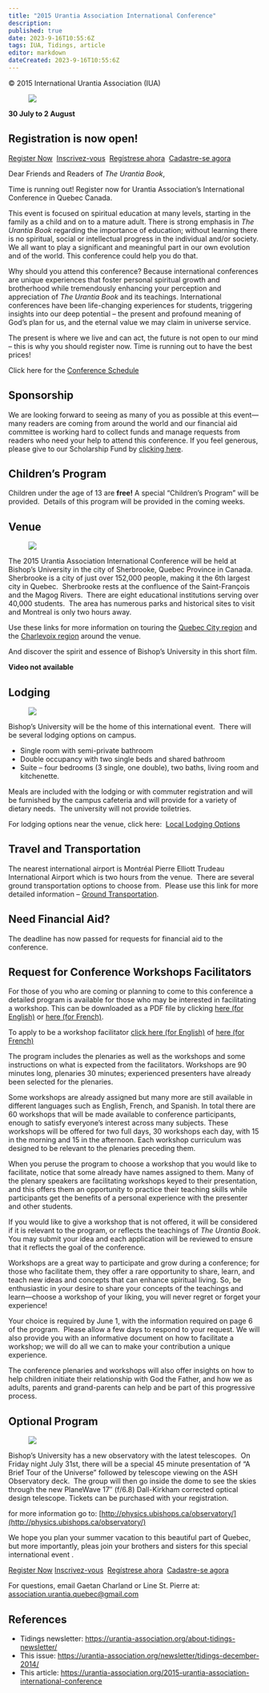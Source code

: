 ```yaml
---
title: "2015 Urantia Association International Conference"
description: 
published: true
date: 2023-9-16T10:55:6Z
tags: IUA, Tidings, article
editor: markdown
dateCreated: 2023-9-16T10:55:6Z
---
```


<p class="v-card v-sheet theme--light gray lighten-3 px-2">© 2015 International Urantia Association (IUA)</p>

<figure id="Figure_1" class="image urantiapedia">
<img src="../../../image/article/IUA_Tidings/AssocConf_2015-Mailchimp-headerD.jpg">
</figure>

**30 July to 2 August**

## Registration is now open!

[Register Now](https://www.regonline.ca/2015urantiainternationalconference)  [Inscrivez-vous](https://www.regonline.ca/2015urantiainternationalconferencecopy)  [Regístrese ahora](https://www.regonline.ca/builder/site/Default.aspx?EventID=1646213)  [Cadastre-se agora](https://www.regonline.ca/2015urantiainternationalconferencecopy_1651599)

Dear Friends and Readers of _The Urantia Book_,

Time is running out! Register now for Urantia Association’s International Conference in Quebec Canada.

This event is focused on spiritual education at many levels, starting in the family as a child and on to a mature adult. There is strong emphasis in _The Urantia Book_ regarding the importance of education; without learning there is no spiritual, social or intellectual progress in the individual and/or society. We all want to play a significant and meaningful part in our own evolution and of the world. This conference could help you do that.

Why should you attend this conference? Because international conferences are unique experiences that foster personal spiritual growth and brotherhood while tremendously enhancing your perception and appreciation of _The Urantia Book_ and its teachings. International conferences have been life-changing experiences for students, triggering insights into our deep potential – the present and profound meaning of God’s plan for us, and the eternal value we may claim in universe service.

The present is where we live and can act, the future is not open to our mind – this is why you should register now. Time is running out to have the best prices!

Click here for the [Conference Schedule](http://urantia-association.org/2015/02/28/program-schedule/)

## Sponsorship

We are looking forward to seeing as many of you as possible at this event—many readers are coming from around the world and our financial aid committee is working hard to collect funds and manage requests from readers who need your help to attend this conference. If you feel generous, please give to our Scholarship Fund by [clicking here](https://urantia-association.org/get-involved/support-uai/).

## Children’s Program

Children under the age of 13 are **free!**  A special “Children’s Program” will be provided.  Details of this program will be provided in the coming weeks.

## Venue

<figure id="Figure_2" class="image urantiapedia image-style-align-right">
<img src="../../../image/article/IUA_Tidings/250px-Rue_Wellington_Nord1.jpg">
</figure>

The 2015 Urantia Association International Conference will be held at Bishop’s University in the city of Sherbrooke, Quebec Province in Canada.   Sherbrooke is a city of just over 152,000 people, making it the 6th largest city in Quebec.  Sherbrooke rests at the confluence of the Saint-François and the Magog Rivers.  There are eight educational institutions serving over 40,000 students.  The area has numerous parks and historical sites to visit and Montreal is only two hours away.

Use these links for more information on touring the [Quebec City region](http://www.quebecregion.com/en/what-to-do/activities-attractions/must-see-attractions/ "Quebec City Region Tour Information") and the [Charlevoix region](http://www.tourisme-charlevoix.com/en) around the venue.

And discover the spirit and essence of Bishop’s University in this short film.

**Video not available**
<br style="clear:both;"/>

## Lodging

<figure id="Figure_3" class="image urantiapedia">
<img src="../../../image/article/IUA_Tidings/campus-aerial-11.jpg">
</figure>

Bishop’s University will be the home of this international event.  There will be several lodging options on campus.

- Single room with semi-private bathroom
- Double occupancy with two single beds and shared bathroom
- Suite – four bedrooms (3 single, one double), two baths, living room and kitchenette.

Meals are included with the lodging or with commuter registration and will be furnished by the campus cafeteria and will provide for a variety of dietary needs.  The university will not provide toiletries.

For lodging options near the venue, click here:  [Local Lodging Options](http://urantia-association.org/wp-content/uploads/2014/11/tableau-hebergement-2014-tous-capacite-accueil-tarifs-copie.pdf)

## Travel and Transportation

The nearest international airport is Montréal Pierre Elliott Trudeau International Airport which is two hours from the venue.  There are several ground transportation options to choose from.  Please use this link for more detailed information – [Ground Transportation](http://urantia-association.org/ground-transportation-to-from-airport/ "Detailed Ground Transportation Info").

## Need Financial Aid?

The deadline has now passed for requests for financial aid to the conference.

## Request for Conference Workshops Facilitators

For those of you who are coming or planning to come to this conference a detailed program is available for those who may be interested in facilitating a workshop. This can be downloaded as a PDF file by clicking [here (for English)](http://urantia-association.org/wp-content/uploads/2015/05/Program-final-Quebec-Conference-eng.pdf) or [here (for French)](http://urantia-association.org/wp-content/uploads/2015/05/Program-final-Quebec-Conference-fr.pdf).

To apply to be a workshop facilitator [click here (for English)](https://docs.google.com/forms/d/1dFhU_7ODA1p0fwEnv2T9Ye1JH5qBIUApm0yG8GqPKcQ/viewform?embedded=true#start=embed) of [here (for French)](https://docs.google.com/forms/d/1uQ6AFb7d8rp46bqPmk_JkRGFaTznl5Zan9P_APHDRaw/viewform?embedded=true)

The program includes the plenaries as well as the workshops and some instructions on what is expected from the facilitators. Workshops are 90 minutes long, plenaries 30 minutes; experienced presenters have already been selected for the plenaries.

Some workshops are already assigned but many more are still available in different languages such as English, French, and Spanish. In total there are 60 workshops that will be made available to conference participants, enough to satisfy everyone’s interest across many subjects. These workshops will be offered for two full days, 30 workshops each day, with 15 in the morning and 15 in the afternoon. Each workshop curriculum was designed to be relevant to the plenaries preceding them.

When you peruse the program to choose a workshop that you would like to facilitate, notice that some already have names assigned to them. Many of the plenary speakers are facilitating workshops keyed to their presentation, and this offers them an opportunity to practice their teaching skills while participants get the benefits of a personal experience with the presenter and other students.

If you would like to give a workshop that is not offered, it will be considered if it is relevant to the program, or reflects the teachings of _The Urantia Book_. You may submit your idea and each application will be reviewed to ensure that it reflects the goal of the conference.

Workshops are a great way to participate and grow during a conference; for those who facilitate them, they offer a rare opportunity to share, learn, and teach new ideas and concepts that can enhance spiritual living. So, be enthusiastic in your desire to share your concepts of the teachings and learn—choose a workshop of your liking, you will never regret or forget your experience!

Your choice is required by June 1, with the information required on page 6 of the program.  Please allow a few days to respond to your request. We will also provide you with an informative document on how to facilitate a workshop; we will do all we can to make your contribution a unique experience.

The conference plenaries and workshops will also offer insights on how to help children initiate their relationship with God the Father, and how we as adults, parents and grand-parents can help and be part of this progressive process.

## Optional Program

<figure id="Figure_4" class="image urantiapedia image-style-align-left">
<img src="../../../image/article/IUA_Tidings/Bishops-University-Astronomy-Ad-2014.jpg">
</figure>

Bishop’s University has a new observatory with the latest telescopes.  On Friday night July 31st, there will be a special 45 minute presentation of “A Brief Tour of the Universe” followed by telescope viewing on the ASH Observatory deck.  The group will then go inside the dome to see the skies through the new PlaneWave 17″ (f/6.8) Dall-Kirkham corrected optical design telescope. Tickets can be purchased with your registration.

for more information go to: [http://physics.ubishops.ca/observatory/](http://physics.ubishops.ca/observatory/)

We hope you plan your summer vacation to this beautiful part of Quebec, but more importantly, pleas join your brothers and sisters for this special international event .

[Register Now](https://www.regonline.ca/2015urantiainternationalconference) [Inscrivez-vous](https://www.regonline.ca/2015urantiainternationalconferencecopy)  [Regístrese ahora](https://www.regonline.ca/builder/site/Default.aspx?EventID=1646213)  [Cadastre-se agora](https://www.regonline.ca/2015urantiainternationalconferencecopy_1651599)

For questions, email Gaetan Charland or Line St. Pierre at: [association.urantia.quebec@gmail.com](mailto:association.urantia.quebec@gmail.com)
<br style="clear:both;"/>

## References

- Tidings newsletter: https://urantia-association.org/about-tidings-newsletter/
- This issue: https://urantia-association.org/newsletter/tidings-december-2014/
- This article: https://urantia-association.org/2015-urantia-association-international-conference